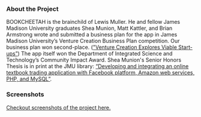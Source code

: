 ### About the Project
BOOKCHEETAH is the brainchild of Lewis Muller. He and fellow James Madison University graduates Shea Munion, Matt Kattler, and Brian Armstrong wrote and submitted a business plan for the app in James Madison University’s Venture Creation Business Plan competition. Our business plan won second-place. (<a href="http://www.jmu.edu/cob/about/2008-news-archive.shtml">"Venture Creation Explores Viable Start-ups”</a>) The app itself won the Department of Integrated Science and Technology’s Community Impact Award. Shea Munion's Senior Honors Thesis is in print at the JMU library: <a href="http://www.worldcat.org/title/developing-and-integrating-an-online-textbook-trading-application-with-facebook-platform-amazon-web-services-php-and-mysql/oclc/317699283">“Developing and integrating an online textbook trading application with Facebook platform, Amazon web services, PHP, and MySQL”</a>.

### Screenshots
<a href="http://sheamunion.github.io/senior-project-bookcheetah-2008/">Checkout screenshots of the project here.</a>
